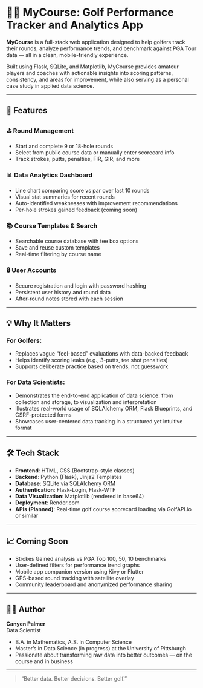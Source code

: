 # 🏌️‍♂️ MyCourse: Golf Performance Tracker and Analytics App

**MyCourse** is a full-stack web application designed to help golfers track their rounds, analyze performance trends, and benchmark against PGA Tour data — all in a clean, mobile-friendly experience.

Built using Flask, SQLite, and Matplotlib, MyCourse provides amateur players and coaches with actionable insights into scoring patterns, consistency, and areas for improvement, while also serving as a personal case study in applied data science.

---

## 🚀 Features

### ⛳ Round Management
- Start and complete 9 or 18-hole rounds
- Select from public course data or manually enter scorecard info
- Track strokes, putts, penalties, FIR, GIR, and more

### 📊 Data Analytics Dashboard
- Line chart comparing score vs par over last 10 rounds
- Visual stat summaries for recent rounds
- Auto-identified weaknesses with improvement recommendations
- Per-hole strokes gained feedback (coming soon)

### 📚 Course Templates & Search
- Searchable course database with tee box options
- Save and reuse custom templates
- Real-time filtering by course name

### 🔒 User Accounts
- Secure registration and login with password hashing
- Persistent user history and round data
- After-round notes stored with each session

---

## 💡 Why It Matters

### For Golfers:
- Replaces vague “feel-based” evaluations with data-backed feedback
- Helps identify scoring leaks (e.g., 3-putts, tee shot penalties)
- Supports deliberate practice based on trends, not guesswork

### For Data Scientists:
- Demonstrates the end-to-end application of data science: from collection and storage, to visualization and interpretation
- Illustrates real-world usage of SQLAlchemy ORM, Flask Blueprints, and CSRF-protected forms
- Showcases user-centered data tracking in a structured yet intuitive format

---

## 🛠️ Tech Stack

- **Frontend**: HTML, CSS (Bootstrap-style classes)
- **Backend**: Python (Flask), Jinja2 Templates
- **Database**: SQLite via SQLAlchemy ORM
- **Authentication**: Flask-Login, Flask-WTF
- **Data Visualization**: Matplotlib (rendered in base64)
- **Deployment**: Render.com
- **APIs (Planned)**: Real-time golf course scorecard loading via GolfAPI.io or similar

---

## 📈 Coming Soon

- Strokes Gained analysis vs PGA Top 100, 50, 10 benchmarks
- User-defined filters for performance trend graphs
- Mobile app companion version using Kivy or Flutter
- GPS-based round tracking with satellite overlay
- Community leaderboard and anonymized performance sharing

---

## 👨‍💻 Author

**Canyen Palmer**  
Data Scientist  
- B.A. in Mathematics, A.S. in Computer Science  
- Master’s in Data Science (in progress) at the University of Pittsburgh  
- Passionate about transforming raw data into better outcomes — on the course and in business

---

> “Better data. Better decisions. Better golf.”
